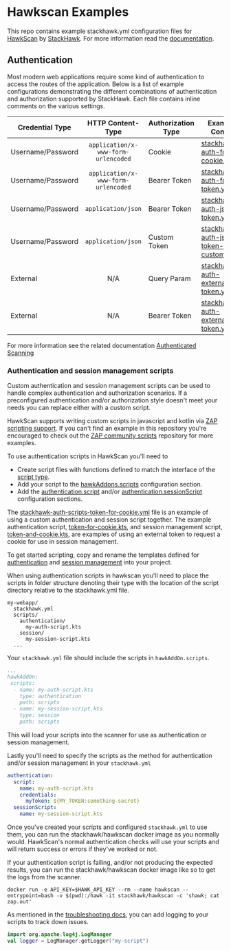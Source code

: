 # Hawkscan Examples

This repo contains example stackhawk.yml configuration files for [HawkScan](https://hub.docker.com/r/stackhawk/hawkscan/)
 by [StackHawk](https://www.stackhawk.com/). For more information read the [documentation](https://docs.stackhawk.com/).
 
 
## Authentication

Most modern web applications require some kind of authentication to access the 
routes of the application. Below is a list of example configurations demonstrating
the different combinations of authentication and authorization supported by StackHawk.
Each file contains inline comments on the various settings.


|Credential Type|HTTP Content-Type|Authorization Type|Example Config|
|-----------------|:---------------:|------------------|--------------|
|Username/Password|`application/x-www-form-urlencoded`|Cookie|[stackhawk-auth-form-cookie.yml](configs/authentication/stackhawk-auth-form-cookie.yml)|
|Username/Password|`application/x-www-form-urlencoded`|Bearer Token|[stackhawk-auth-form-token.yml](configs/authentication/stackhawk-auth-form-token.yml)|
|Username/Password|`application/json`|Bearer Token|[stackhawk-auth-json-token.yml](configs/authentication/stackhawk-auth-json-token.yml)|
|Username/Password|`application/json`|Custom Token|[stackhawk-auth-json-token-custom1.yml](configs/authentication/stackhawk-auth-json-token-custom1.yml)|
|External|N/A|Query Param|[stackhawk-auth-external-token.yml](configs/authentication/stackhawk-auth-external-token.yml)|
|External|N/A|Bearer Token|[stackhawk-auth-external-token.yml](configs/authentication/stackhawk-auth-external-token-header.yml)|

For more information see the related documentation [Authenticated Scanning](https://docs.stackhawk.com/hawkscan/configuration/authenticated-scanning.html)

### Authentication and session management scripts

Custom authentication and session management scripts can be used to handle complex authentication and authorization scenarios.
If a preconfigured authentication and/or authorization style doesn't meet your needs you can replace either with a custom script.

HawkScan supports writing custom scripts in javascript and kotlin via [ZAP scripting support](https://www.zaproxy.org/docs/desktop/start/features/scripts/).
If you can't find an example in this repository you're encouraged to check out the [ZAP community scripts](https://github.com/zaproxy/community-scripts) repository for more examples.

To use authentication scripts in HawkScan you'll need to

- Create script files with functions defined to match the interface of the [script type](https://www.zaproxy.org/docs/desktop/start/features/scripts/).
- Add your script to the [hawkAddons.scripts](https://docs.stackhawk.com/hawkscan/configuration/#hawkaddonscripts) configuration section.
- Add the [authentication.script](https://docs.stackhawk.com/hawkscan/configuration/#appauthenticationscript) and/or [authentication.sessionScript](https://docs.stackhawk.com/hawkscan/configuration/#appauthenticationsessionscript) configuration sections.

The [stackhawk-auth-scripts-token-for-cookie.yml](configs/authentication/stackhawk-auth-scripts-token-for-cookie.yml) file is an example of using a custom
authentication and session script together. The example authentication script, [token-for-cookie.kts](scripts/examples/authentication/token-for-cookie.kts), and
session management script, [token-and-cookie.kts](scripts/examples/session/token-and-cookie.kts), are examples of using an external token to request a cookie for
use in session management. 

To get started scripting, copy and rename the templates defined for [authentication](scripts/templates/authentication/authentication-template.kts) and [session management](scripts/templates/session/session-template.kts) into your project.  

When using authentication scripts in hawkscan you'll need to place the scripts in folder structure denoting their type with the location of the script directory relative to the stackhawk.yml file.

```shell
my-webapp/
  stackhawk.yml
  scripts/
    authentication/
      my-auth-script.kts
    session/
      my-session-script.kts
  ...
```

Your `stackhawk.yml` file should include the scripts in `hawkAddOn.scripts`.

```yaml
...
hawkAddOn:
 scripts:
  - name: my-auth-script.kts
    type: authentication
    path: scripts
  - name: my-session-script.kts
    type: session
    path: scripts
```

This will load your scripts into the scanner for use as authentication or session management.

Lastly you'll need to specify the scripts as the method for authentication and/or session management in your `stackhawk.yml`

```yaml
authentication:
  script: 
    name: my-auth-script.kts
    credentials:
      myToken: ${MY_TOKEN:something-secret}
  sessionScript:
    name: my-session-script.kts
```

Once you've created your scripts and configured `stackhawk.yml` to use them, you can run the stackhawk/hawkscan docker image
as you normally would. HawkScan's normal authentication checks will use your scripts and will return success or errors if they've worked or not.

If your authentication script is failing, and/or not producing the expected results, you can run the stackhawk/hawkscan docker image
like so to get the logs from the scanner. 

```shell
docker run -e API_KEY=$HAWK_API_KEY --rm --name hawkscan --entrypoint=bash -v $(pwd):/hawk -it stackhawk/hawkscan -c 'shawk; cat zap.out'
```

As mentioned in the [troubleshooting docs](https://docs.stackhawk.com/hawkscan/troubleshooting.html#script-debugging), you can add logging to your scripts to track down issues.

```kotlin
import org.apache.log4j.LogManager
val logger = LogManager.getLogger("my-script")
```
